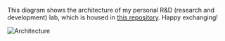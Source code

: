 This diagram shows the architecture of my personal R&D (research and development) lab, which is housed in [this repository](https://github.com/Hongbo-Miao/hongbomiao.com). Happy exchanging!

![Architecture](https://github.com/Hongbo-Miao/hongbomiao.com/assets/3375461/0ef46a2f-80c1-4c59-af3c-4602098f9fb0)

